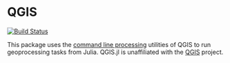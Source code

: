 # QGIS

[![Build Status](https://github.com/joshday/QGIS.jl/actions/workflows/CI.yml/badge.svg?branch=main)](https://github.com/joshday/QGIS.jl/actions/workflows/CI.yml?query=branch%3Amain)


This package uses the [command line processing](https://docs.qgis.org/3.34/en/docs/user_manual/processing/standalone.html) utilities of QGIS to run geoprocessing tasks from Julia.  QGIS.jl is unaffiliated with the [QGIS](https://github.com/qgis/QGIS) project.
